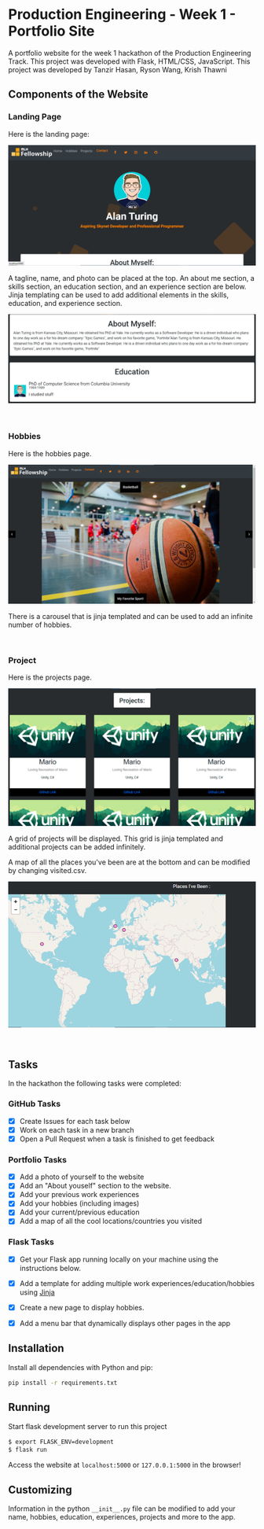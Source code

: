 # Production Engineering - Week 1 - Portfolio Site

A portfolio website for the week 1 hackathon of the Production Engineering Track. This project was developed with Flask, HTML/CSS, JavaScript. This project was developed by Tanzir Hasan, Ryson Wang, Krish Thawni

## Components of the Website

### Landing Page

Here is the landing page:

![Landing Page](https://github.com/MLH-Fellowship/project-gigachad-giraffes/blob/main/READMEimg/LandingPage.png)

A tagline, name, and photo can be placed at the top. An about me section, a skills section, an education section, and an experience section are below. Jinja templating can be used to add additional elements in the skills, education, and experience section.

![Jinja Templating](https://github.com/MLH-Fellowship/project-gigachad-giraffes/blob/main/READMEimg/JinjaFormatted.png)

<br>

### Hobbies

Here is the hobbies page. 

![Hobbies Page](https://github.com/MLH-Fellowship/project-gigachad-giraffes/blob/main/READMEimg/Hobbies.png)

There is a carousel that is jinja templated and can be used to add an infinite number of hobbies.

<br>

### Project

Here is the projects page.

![Project Page](https://github.com/MLH-Fellowship/project-gigachad-giraffes/blob/main/READMEimg/Projects.png)

A grid of projects will be displayed. This grid is jinja templated and additional projects can be added infinitely.

A map of all the places you've been are at the bottom and can be modified by changing visited.csv.

![Map](https://github.com/MLH-Fellowship/project-gigachad-giraffes/blob/main/READMEimg/Map.png)

<br>

## Tasks

In the hackathon the following tasks were completed:

### GitHub Tasks
- [x] Create Issues for each task below
- [x] Work on each task in a new branch
- [x] Open a Pull Request when a task is finished to get feedback

### Portfolio Tasks
- [x] Add a photo of yourself to the website
- [x] Add an "About youself" section to the website.
- [x] Add your previous work experiences
- [x] Add your hobbies (including images)
- [x] Add your current/previous education
- [x] Add a map of all the cool locations/countries you visited

### Flask Tasks
- [x] Get your Flask app running locally on your machine using the instructions below.
- [x] Add a template for adding multiple work experiences/education/hobbies using [Jinja](https://jinja.palletsprojects.com/en/3.0.x/api/#basics)
- [x] Create a new page to display hobbies.
- [x] Add a menu bar that dynamically displays other pages in the app


## Installation

Install all dependencies with Python and pip:

```bash
pip install -r requirements.txt
```

## Running

Start flask development server to run this project
```bash
$ export FLASK_ENV=development
$ flask run
```

Access the website at `localhost:5000` or `127.0.0.1:5000` in the browser! 

## Customizing

Information in the python `__init__.py` file can be modified to add your name, hobbies, education, experiences, projects and more to the app.


